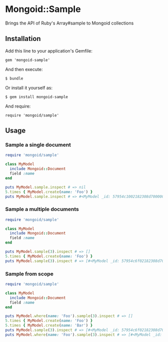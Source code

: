 # Mongoid::Sample

Brings the API of Ruby's Array#sample to Mongoid collections


## Installation

Add this line to your application's Gemfile:

    gem 'mongoid-sample'

And then execute:

    $ bundle

Or install it yourself as:

    $ gem install mongoid-sample

And require:

    require 'mongoid/sample'

## Usage

### Sample a single document

```ruby
require 'mongoid/sample'

class MyModel
  include Mongoid::Document
  field :name
end

puts MyModel.sample.inspect # => nil
5.times { MyModel.create(name: 'Foo') }
puts MyModel.sample.inspect # => #<MyModel _id: 57954c1002182308d7000000, name: "Foo">
```

### Sample a multiple documents

```ruby
require 'mongoid/sample'

class MyModel
  include Mongoid::Document
  field :name
end

puts MyModel.sample(3).inspect # => []
5.times { MyModel.create(name: 'Foo') }
puts MyModel.sample(3).inspect # => [#<MyModel _id: 57954c6f02182308d7000008, name: "Foo">, #<MyModel _id: 57954c6f02182308d700000a, name: "Foo">, #<MyModel _id: 57954c6f02182308d7000009, name: "Foo">]
```

### Sample from scope

```ruby
require 'mongoid/sample'

class MyModel
  include Mongoid::Document
  field :name
end

puts MyModel.where(name: 'Foo').sample(3).inspect # => []
5.times { MyModel.create(name: 'Foo') }
5.times { MyModel.create(name: 'Bar') }
puts MyModel.sample(3).inspect # => [#<MyModel _id: 57954c6f02182308d7000007, name: "Foo">, #<MyModel _id: 57954c6f02182308d7000008, name: "Foo">, #<MyModel _id: 57954ca702182308d700000e, name: "Bar">]
puts MyModel.where(name: 'Foo').sample(3).inspect # => [#<MyModel _id: 57954c6f02182308d7000008, name: "Foo">, #<MyModel _id: 57954c6f02182308d7000009, name: "Foo">, #<MyModel _id: 57954c6f02182308d7000006, name: "Foo">]
```
